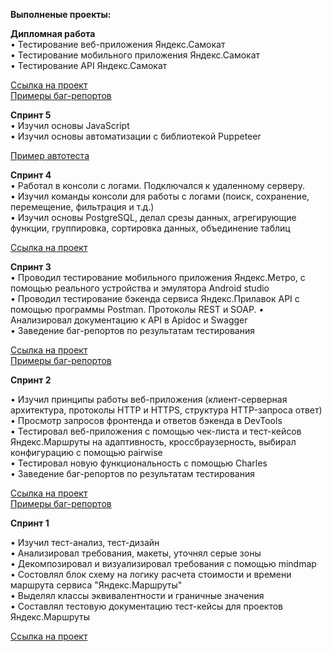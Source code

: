 **Выполненые проекты:**<br>

**Дипломная работа**<br>
• Тестирование веб-приложения Яндекс.Самокат<br>
• Тестирование мобильного приложения Яндекс.Самокат<br>
• Тестирование API Яндекс.Самокат<br>

[Ссылка на проект](https://docs.google.com/spreadsheets/d/1cN-CmG9ci_v0GWxLflQGaSu8ZDkinpjcDHv00IhZGVM/edit#gid=1782311256)<br>
[Примеры баг-репортов](https://drive.google.com/drive/folders/1TPWPbL6ql2drkCHa8CO8NDrmMymhGQOc?usp=sharing)<br>


**Спринт 5**<br>
• Изучил основы JavaScript <br>
• Изучил основы автоматизации с библиотекой Puppeteer<br>

[Пример автотеста](https://github.com/Seelector0/Autotest/blob/c58fddb8bdb156f372c14113eaf8c1422576c4b3/Autotest)<br>


**Спринт 4**<br>
• Работал в консоли с логами. Подключался к удаленному серверу. <br>
• Изучил команды консоли для работы с логами (поиск, сохранение, перемещение, фильтрация и т.д.)<br>
• Изучил основы PostgreSQL, делал срезы данных, агрегирующие функции, группировка, сортировка данных, объединение таблиц<br>

[Ссылка на проект](https://docs.google.com/document/d/1FIVtbFurf_sOHla0BUemw3VRMTr6mQDLYiFMOSftqfw/edit)

**Спринт 3**<br>
• Проводил тестирование мобильного приложения Яндекс.Метро, с помощью реального устройства и эмулятора Android studio<br>
• Проводил тестирование бэкенда сервиса Яндекс.Прилавок API с помощью программы Postman. Протоколы REST и SOAP. 
• Анализировал документацию к API в Apidoc и Swagger<br>
• Заведение баг-репортов по результатам тестирования<br>

[Ссылка на проект](https://docs.google.com/spreadsheets/d/1XXvwTIvaoni9XIDVhbG13rGYnw-Lmhs_ohhoA4_A1s8/edit#gid=857523888)<br>
[Примеры баг-репортов](https://drive.google.com/drive/folders/1p0SnohfDF-U7tv1CXQ2hoM8LvZfoqWhR?usp=sharing)<br>


**Спринт 2**<br>

• Изучил принципы работы веб-приложения (клиент-серверная архитектура, протоколы HTTP и HTTPS, структура HTTP-запроса ответ)<br>
• Просмотр запросов фронтенда и ответов бэкенда в DevTools<br>
• Тестировал веб-приложения с помощью чек-листа и тест-кейсов Яндекс.Маршруты на адаптивность, кроссбраузерность, выбирал конфигурацию с помощью pairwise<br> 
• Тестировал новую функциональность с помощью Charles<br>
• Заведение баг-репортов по результатам тестирования<br>

[Ссылка на проект](https://docs.google.com/spreadsheets/d/1CC45X7BmoMc7-vFV8mohzl2HbzJndpYUNHe51AtwTcc/edit#gid=899462569)<br>
[Примеры баг-репортов](https://drive.google.com/drive/folders/1NvrOuDARsnLQhJjGpUcHbuvJMvT206nG?usp=sharing)<br>


**Спринт 1**<br>

• Изучил тест-анализ, тест-дизайн<br>
• Анализировал требования, макеты, уточнял серые зоны<br>
• Декомпозировал и визуализировал требования с помощью mindmap<br>
• Состовлял блок схему на логику расчета стоимости и времени маршрута сервиса "Яндекс.Маршруты"<br>
• Выделял классы эквивалентности и граничные значения<br>
• Составлял тестовую документацию тест-кейсы для проектов Яндекс.Маршруты<br>

[Ссылка на проект](https://docs.google.com/spreadsheets/d/1NeUJ14WFq1YXWjXjn3DEMvHp89AUG6n2bw_ZCe5Mz5k/edit#gid=1058266973)<br>







